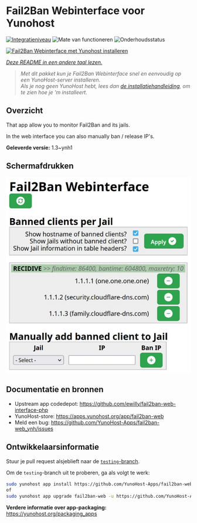 <!--
NB: Deze README is automatisch gegenereerd door <https://github.com/YunoHost/apps/tree/master/tools/readme_generator>
Hij mag NIET handmatig aangepast worden.
-->

# Fail2Ban Webinterface voor Yunohost

[![Integratieniveau](https://apps.yunohost.org/badge/integration/fail2ban-web)](https://ci-apps.yunohost.org/ci/apps/fail2ban-web/)
![Mate van functioneren](https://apps.yunohost.org/badge/state/fail2ban-web)
![Onderhoudsstatus](https://apps.yunohost.org/badge/maintained/fail2ban-web)

[![Fail2Ban Webinterface met Yunohost installeren](https://install-app.yunohost.org/install-with-yunohost.svg)](https://install-app.yunohost.org/?app=fail2ban-web)

*[Deze README in een andere taal lezen.](./ALL_README.md)*

> *Met dit pakket kun je Fail2Ban Webinterface snel en eenvoudig op een YunoHost-server installeren.*  
> *Als je nog geen YunoHost hebt, lees dan [de installatiehandleiding](https://yunohost.org/install), om te zien hoe je 'm installeert.*

## Overzicht

That app allow you to monitor Fail2Ban and its jails.

In the web interface you can also manually ban / release IP's.


**Geleverde versie:** 1.3~ynh1

## Schermafdrukken

![Schermafdrukken van Fail2Ban Webinterface](./doc/screenshots/screenshot.jpg)

## Documentatie en bronnen

- Upstream app codedepot: <https://github.com/ewilly/fail2ban-web-interface-php>
- YunoHost-store: <https://apps.yunohost.org/app/fail2ban-web>
- Meld een bug: <https://github.com/YunoHost-Apps/fail2ban-web_ynh/issues>

## Ontwikkelaarsinformatie

Stuur je pull request alsjeblieft naar de [`testing`-branch](https://github.com/YunoHost-Apps/fail2ban-web_ynh/tree/testing).

Om de `testing`-branch uit te proberen, ga als volgt te werk:

```bash
sudo yunohost app install https://github.com/YunoHost-Apps/fail2ban-web_ynh/tree/testing --debug
of
sudo yunohost app upgrade fail2ban-web -u https://github.com/YunoHost-Apps/fail2ban-web_ynh/tree/testing --debug
```

**Verdere informatie over app-packaging:** <https://yunohost.org/packaging_apps>
